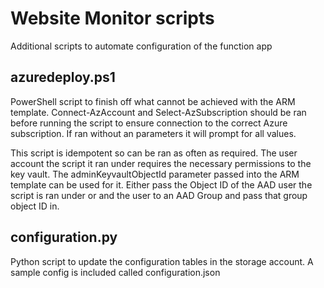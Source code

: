 # Website Monitor scripts

Additional scripts to automate configuration of the function app

## azuredeploy.ps1

PowerShell script to finish off what cannot be achieved with the ARM template.
Connect-AzAccount and Select-AzSubscription should be ran before running the script to ensure connection to the correct Azure subscription.
If ran without an parameters it will prompt for all values.

This script is idempotent so can be ran as often as required.
The user account the script it ran under requires the necessary permissions to the key vault.
The adminKeyvaultObjectId parameter passed into the ARM template can be used for it.
Either pass the Object ID of the AAD user the script is ran under or and the user to an AAD Group and pass that group object ID in.

## configuration.py

Python script to update the configuration tables in the storage account.
A sample config is included called configuration.json